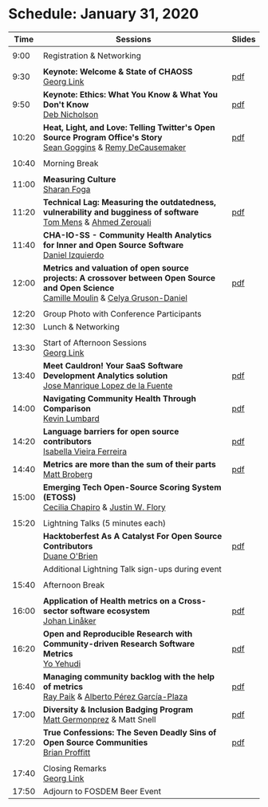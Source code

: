 # Schedule: January 31, 2020

|Time|Sessions|Slides
---|---|---
| |
| 9:00|Registration & Networking
| |
| 9:30|**Keynote: Welcome & State of CHAOSS**<br>[Georg Link](#user-content-georg-link)|[pdf](https://chaoss.github.io/website/CHAOSScon/2020EU/slides/state_of_chaoss.pdf)
| 9:50|**Keynote: Ethics: What You Know & What You Don't Know**<br>[Deb Nicholson](#user-content-deb-nicholson)|[pdf](https://chaoss.github.io/website/CHAOSScon/2020EU/slides/ethics.pdf)
|10:20|**Heat, Light, and Love: Telling Twitter's Open Source Program Office's Story**<br/>[Sean Goggins](#user-content-sean-goggins) & [Remy DeCausemaker](#user-content-remy-decausemaker)|[pdf](https://chaoss.github.io/website/CHAOSScon/2020EU/slides/heat_light_love.pdf)
| |
|10:40|Morning Break
| |
|11:00|**Measuring Culture**<br/>[Sharan Foga](#user-content-sharan-foga)
|11:20|**Technical Lag: Measuring the outdatedness, vulnerability and bugginess of software**<br/>[Tom Mens](#user-content-tom-mens) & [Ahmed Zerouali](#user-content-ahmed-zerouali)|[pdf](https://chaoss.github.io/website/CHAOSScon/2020EU/slides/techlag.pdf)
|11:40|**CHA-IO-SS - Community Health Analytics for Inner and Open Source Software**<br/>[Daniel Izquierdo](#user-content-daniel-izquierdo)
|12:00|**Metrics and valuation of open source projects: A crossover between Open Source and Open Science**<br/>[Camille Moulin](#user-content-camille-moulin) & [Celya Gruson-Daniel](#user-content-celya-gruson-daniel)|[pdf](https://chaoss.github.io/website/CHAOSScon/2020EU/slides/metrics_valuation.pdf)
| |
|12:20|Group Photo with Conference Participants
|12:30|Lunch & Networking
| |
|13:30|Start of Afternoon Sessions<br>[Georg Link](#user-content-georg-link)
|13:40|**Meet Cauldron! Your SaaS Software Development Analytics solution**<br/>[Jose Manrique Lopez de la Fuente](#user-content-jose-manrique-lopez-de-la-fuente)|[pdf](https://chaoss.github.io/website/CHAOSScon/2020EU/slides/MeetCauldron.pdf)
|14:00|**Navigating Community Health Through Comparison**<br/>[Kevin Lumbard](#user-content-kevin-lumbard)|[pdf](https://chaoss.github.io/website/CHAOSScon/2020EU/slides/navigating_health_sc.pdf)
|14:20|**Language barriers for open source contributors**<br/>[Isabella Vieira Ferreira](#user-content-isabella-vieira-ferreira)|[pdf](https://chaoss.github.io/website/CHAOSScon/2020EU/slides/language_barriers.pdf)
|14:40|**Metrics are more than the sum of their parts**<br/>[Matt Broberg](#user-content-matt-broberg)|[pdf](https://chaoss.github.io/website/CHAOSScon/2020EU/slides/MattBroberg.pdf)
|15:00|**Emerging Tech Open-Source Scoring System (ETOSS)**<br/>[Cecilia Chapiro](#user-content-cecilia-chapiro) & [Justin W. Flory](#user-content-justin-w-flory)
| |
|15:20|Lightning Talks (5 minutes each)
| | **Hacktoberfest As A Catalyst For Open Source Contributors**<br />[Duane O'Brien](#user-content-duane-obrien)|[pdf](https://chaoss.github.io/website/CHAOSScon/2020EU/slides/hacktoberfest.pdf)
| |Additional Lightning Talk sign-ups during event
| |
|15:40|Afternoon Break
| |
|16:00|**Application of Health metrics on a Cross-sector software ecosystem**<br/>[Johan Linåker](#user-content-johan-linåker)|[pdf](https://chaoss.github.io/website/CHAOSScon/2020EU/slides/application_health_metrics.pdf)
|16:20|**Open and Reproducible Research with Community-driven Research Software Metrics**<br/>[Yo Yehudi](#user-content-yo-yehudi)|[pdf](https://chaoss.github.io/website/CHAOSScon/2020EU/slides/open_reproducible_research.pdf)
|16:40|**Managing community backlog with the help of metrics**<br/>[Ray Paik](#user-content-ray-paik) & [Alberto Pérez García-Plaza](#user-content-alberto-pérez-garcía-plaza)|[pdf](https://chaoss.github.io/website/CHAOSScon/2020EU/slides/Managingbacklogs.pdf)
|17:00|**Diversity & Inclusion Badging Program**<br/>[Matt Germonprez](#user-content-matt-germonprez) & Matt Snell|[pdf](https://chaoss.github.io/website/CHAOSScon/2020EU/slides/BadgingforDiversityInclusion.pdf)
|17:20|**True Confessions: The Seven Deadly Sins of Open Source Communities**<br/>[Brian Proffitt](#user-content-brian-proffitt)|[pdf](https://chaoss.github.io/website/CHAOSScon/2020EU/slides/seven_deadly_sins.pdf)
| |
|17:40|Closing Remarks<br>[Georg Link](#user-content-georg-link)
|17:50|Adjourn to FOSDEM Beer Event
